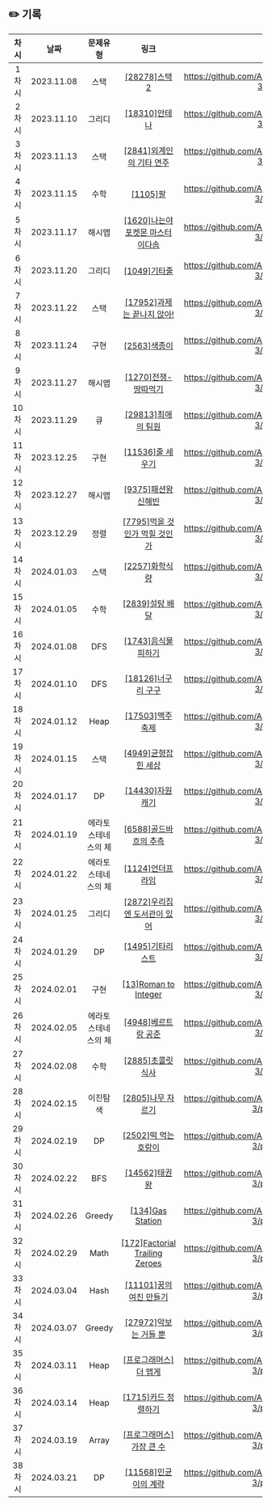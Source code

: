 ## ✏️ 기록   

| 차시 |    날짜    | 문제유형 | 링크 | 풀이 |
|:----:|:---------:|:----:|:-----:|:----:|
| 1차시 | 2023.11.08 |  스택  | <a href="https://www.acmicpc.net/problem/28278">[28278]스택 2</a>  | https://github.com/AlgoLeadMe/AlgoLeadMe-3/pull/3 |
| 2차시 | 2023.11.10 |  그리디  | <a href="https://www.acmicpc.net/problem/18310">[18310]안테나</a>  | https://github.com/AlgoLeadMe/AlgoLeadMe-3/pull/6 |
| 3차시 | 2023.11.13 |  스택  | <a href="https://www.acmicpc.net/problem/2841">[2841]외계인의 기타 연주</a>  | https://github.com/AlgoLeadMe/AlgoLeadMe-3/pull/9 |
| 4차시 | 2023.11.15 |  수학  | <a href="https://www.acmicpc.net/problem/1105">[1105]팔</a>  | https://github.com/AlgoLeadMe/AlgoLeadMe-3/pull/13 |
| 5차시 | 2023.11.17 |  해시맵  | <a href="https://www.acmicpc.net/problem/1620">[1620]나는야 포켓몬 마스터 이다솜</a>  | https://github.com/AlgoLeadMe/AlgoLeadMe-3/pull/17 |
| 6차시 | 2023.11.20 |  그리디  | <a href="https://www.acmicpc.net/problem/1049">[1049]기타줄</a>  | https://github.com/AlgoLeadMe/AlgoLeadMe-3/pull/21 |
| 7차시 | 2023.11.22 |  스택  | <a href="https://www.acmicpc.net/problem/17952">[17952]과제는 끝나지 않아!</a>  | https://github.com/AlgoLeadMe/AlgoLeadMe-3/pull/23 |
| 8차시 | 2023.11.24 |  구현  | <a href="https://www.acmicpc.net/problem/2563">[2563]색종이</a>  | https://github.com/AlgoLeadMe/AlgoLeadMe-3/pull/30 |
| 9차시 | 2023.11.27 |  해시맵  | <a href="https://www.acmicpc.net/problem/1270">[1270]전쟁-땅따먹기</a>  | https://github.com/AlgoLeadMe/AlgoLeadMe-3/pull/33 |
| 10차시 | 2023.11.29 |  큐  | <a href="https://www.acmicpc.net/problem/29813">[29813]최애의 팀원</a>  | https://github.com/AlgoLeadMe/AlgoLeadMe-3/pull/37 |
| 11차시 | 2023.12.25 |  구현  | <a href="https://www.acmicpc.net/problem/11536">[11536]줄 세우기</a>  | https://github.com/AlgoLeadMe/AlgoLeadMe-3/pull/41 |
| 12차시 | 2023.12.27 |  해시맵  | <a href="https://www.acmicpc.net/problem/9375">[9375]패션왕 신해빈</a>  | https://github.com/AlgoLeadMe/AlgoLeadMe-3/pull/44 |
| 13차시 | 2023.12.29 |  정렬  | <a href="https://www.acmicpc.net/problem/7795">[7795]먹을 것인가 먹힐 것인가</a>  | https://github.com/AlgoLeadMe/AlgoLeadMe-3/pull/47 |
| 14차시 | 2024.01.03 |  스택  | <a href="https://www.acmicpc.net/problem/2257">[2257]화학식량</a>  | https://github.com/AlgoLeadMe/AlgoLeadMe-3/pull/50 |
| 15차시 | 2024.01.05 |  수학  | <a href="https://www.acmicpc.net/problem/2839">[2839]설탕 배달</a>  | https://github.com/AlgoLeadMe/AlgoLeadMe-3/pull/53 |
| 16차시 | 2024.01.08 |  DFS  | <a href="https://www.acmicpc.net/problem/1743">[1743]음식물 피하기</a>  | https://github.com/AlgoLeadMe/AlgoLeadMe-3/pull/55 |
| 17차시 | 2024.01.10 |  DFS  | <a href="https://www.acmicpc.net/problem/18126">[18126]너구리 구구</a>  | https://github.com/AlgoLeadMe/AlgoLeadMe-3/pull/60 |
| 18차시 | 2024.01.12 |  Heap  | <a href="https://www.acmicpc.net/problem/17503">[17503]맥주 축제</a>  | https://github.com/AlgoLeadMe/AlgoLeadMe-3/pull/65 |
| 19차시 | 2024.01.15 |  스택  | <a href="https://www.acmicpc.net/problem/4949">[4949]균형잡힌 세상</a>  | https://github.com/AlgoLeadMe/AlgoLeadMe-3/pull/70 |
| 20차시 | 2024.01.17 |  DP  | <a href="https://www.acmicpc.net/problem/14430">[14430]자원 캐기</a>  | https://github.com/AlgoLeadMe/AlgoLeadMe-3/pull/71 |
| 21차시 | 2024.01.19 |  에라토스테네스의 체  | <a href="https://www.acmicpc.net/problem/6588">[6588]골드바흐의 추측</a>  | https://github.com/AlgoLeadMe/AlgoLeadMe-3/pull/76 |
| 22차시 | 2024.01.22 |  에라토스테네스의 체  | <a href="https://www.acmicpc.net/problem/1124">[1124]언더프라임</a>  | https://github.com/AlgoLeadMe/AlgoLeadMe-3/pull/81 |
| 23차시 | 2024.01.25 |  그리디  | <a href="https://www.acmicpc.net/problem/2872">[2872]우리집엔 도서관이 있어</a>  | https://github.com/AlgoLeadMe/AlgoLeadMe-3/pull/85 |
| 24차시 | 2024.01.29 |  DP  | <a href="https://www.acmicpc.net/problem/1495">[1495]기타리스트</a>  | https://github.com/AlgoLeadMe/AlgoLeadMe-3/pull/86 |
| 25차시 | 2024.02.01 |  구현  | <a href="https://leetcode.com/problems/roman-to-integer/">[13]Roman to Integer</a>  | https://github.com/AlgoLeadMe/AlgoLeadMe-3/pull/91 |
| 26차시 | 2024.02.05 |  에라토스테네스의 체  | <a href="https://www.acmicpc.net/problem/4948">[4948]베르트랑 공준</a>  | https://github.com/AlgoLeadMe/AlgoLeadMe-3/pull/94 |
| 27차시 | 2024.02.08 |  수학  | <a href="https://www.acmicpc.net/problem/2885">[2885]초콜릿 식사</a>  | https://github.com/AlgoLeadMe/AlgoLeadMe-3/pull/98 |
| 28차시 | 2024.02.15 |  이진탐색  | <a href="https://www.acmicpc.net/problem/2805">[2805]나무 자르기</a>  | https://github.com/AlgoLeadMe/AlgoLeadMe-3/pull/108 |
| 29차시 | 2024.02.19 |  DP  | <a href="https://www.acmicpc.net/problem/2502">[2502]떡 먹는 호랑이</a>  | https://github.com/AlgoLeadMe/AlgoLeadMe-3/pull/110 |
| 30차시 | 2024.02.22 |  BFS  | <a href="https://www.acmicpc.net/problem/14562">[14562]태권왕</a>  | https://github.com/AlgoLeadMe/AlgoLeadMe-3/pull/113 |
| 31차시 | 2024.02.26 |  Greedy  | <a href="https://leetcode.com/problems/gas-station/description/?envType=study-plan-v2&envId=top-interview-150">[134]Gas Station</a>  | https://github.com/AlgoLeadMe/AlgoLeadMe-3/pull/116 |
| 32차시 | 2024.02.29 |  Math  | <a href="https://leetcode.com/problems/factorial-trailing-zeroes/">[172]Factorial Trailing Zeroes</a>  | https://github.com/AlgoLeadMe/AlgoLeadMe-3/pull/121 |
| 33차시 | 2024.03.04 |  Hash  | <a href="https://www.acmicpc.net/problem/11101">[11101]꿍의 여친 만들기</a>  | https://github.com/AlgoLeadMe/AlgoLeadMe-3/pull/125 |
| 34차시 | 2024.03.07 |  Greedy  | <a href="https://www.acmicpc.net/problem/27972">[27972]악보는 거들 뿐</a>  | https://github.com/AlgoLeadMe/AlgoLeadMe-3/pull/127 |
| 35차시 | 2024.03.11 |  Heap  | <a href="https://school.programmers.co.kr/learn/courses/30/lessons/42626">[프로그래머스]더 맵게</a>  | https://github.com/AlgoLeadMe/AlgoLeadMe-3/pull/131 |
| 36차시 | 2024.03.14 |  Heap  | <a href="https://www.acmicpc.net/problem/1715">[1715]카드 정렬하기</a>  | https://github.com/AlgoLeadMe/AlgoLeadMe-3/pull/135 |
| 37차시 | 2024.03.19 |  Array  | <a href="https://school.programmers.co.kr/learn/courses/30/lessons/42746?language=python3">[프로그래머스]가장 큰 수</a>  | https://github.com/AlgoLeadMe/AlgoLeadMe-3/pull/140 |
| 38차시 | 2024.03.21 |  DP  | <a href="https://www.acmicpc.net/problem/11568">[11568]민균이의 계략</a>  | https://github.com/AlgoLeadMe/AlgoLeadMe-3/pull/143 |